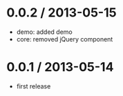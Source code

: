 
0.0.2 / 2013-05-15 
==================

  * demo: added demo
  * core: removed jQuery component

0.0.1 / 2013-05-14 
==================

  * first release
